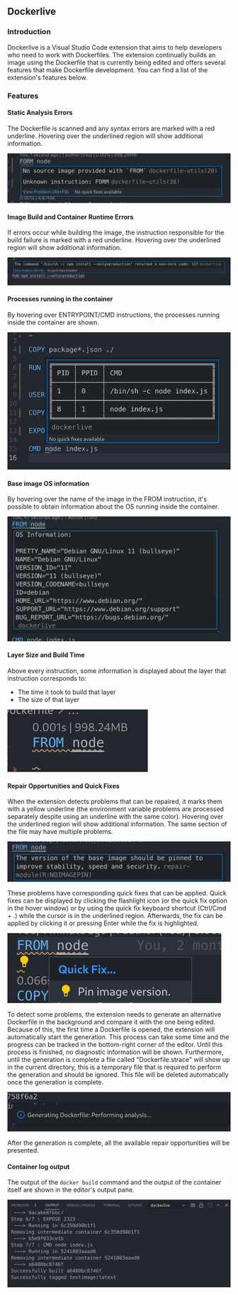 ## Dockerlive

### Introduction

Dockerlive is a Visual Studio Code extension that aims to help developers who need to work with Dockerfiles. The extension continually builds an image using the Dockerfile that is currently being edited and offers several features that make Dockerfile development. You can find a list of the extension's features below.

### Features

#### Static Analysis Errors

The Dockerfile is scanned and any syntax errors are marked with a red underline. Hovering over the underlined region will show additional information.

![](./images/static_error.png)

#### Image Build and Container Runtime Errors

If errors occur while building the image, the instruction responsible for the build failure is marked with a red underline. Hovering over the underlined region will show additional information.

![](./images/runtime_error.png)

#### Processes running in the container 

By hovering over ENTRYPOINT/CMD instructions, the processes running inside the container are shown.

![](./images/container_processes.png)

#### Base image OS information

By hovering over the name of the image in the FROM instruction, it's possible to obtain information about the OS running inside the container.

![](./images/os_info.png)

#### Layer Size and Build Time

Above every instruction, some information is displayed about the layer that instruction corresponds to:

- The time it took to build that layer
- The size of that layer

![](./images/layer_info.png)

#### Repair Opportunities and Quick Fixes

When the extension detects problems that can be repaired, it marks them with a yellow underline (the environment variable problems are processed separately despite using an underline with the same color). Hovering over the underlined region will show additional information. The same section of the file may have multiple problems. 

![](./images/repairable_warning.png)

These problems have corresponding quick fixes that can be applied. Quick fixes can be displayed by clicking the flashlight icon (or the quick fix option in the hover window) or by using the quick fix keyboard shortcut (Ctrl/Cmd + .) while the cursor is in the underlined region. Afterwards, the fix can be applied by clicking it or pressing Enter while the fix is highlighted.

![](./images/quick_fix.png)

To detect some problems, the extension needs to generate an alternative Dockerfile in the background and compare it with the one being edited. Because of this, the first time a Dockerfile is opened, the extension will automatically start the generation. This process can take some time and the progress can be tracked in the bottom-right corner of the editor. Until this process is finished, no diagnostic information will be shown. Furthermore, until the generation is complete a file called "Dockerfile.strace" will show up in the current directory, this is a temporary file that is required to perform the generation and should be ignored. This file will be deleted automatically once the generation is complete.

![](./images/generation_progress.png)

After the generation is complete, all the available repair opportunities will be presented.

#### Container log output

The output of the `docker build` command and the output of the container itself are shown in the editor's output pane.

![](./images/docker_output.png)